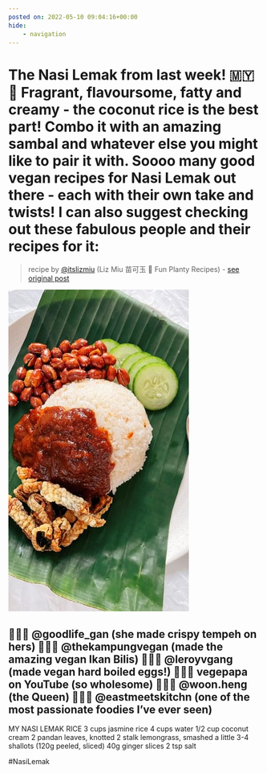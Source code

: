 ```yaml
---
posted on: 2022-05-10 09:04:16+00:00
hide:
    - navigation
---
```


# The Nasi Lemak from last week! 🇲🇾 🍚 Fragrant, flavoursome, fatty and creamy - the coconut rice is the best part! Combo it with an amazing sambal and whatever else you might like to pair it with. Soooo many good vegan recipes for Nasi Lemak out there - each with their own take and twists! I can also suggest checking out these fabulous people and their recipes for it: 

> recipe by [@itslizmiu](https://www.instagram.com/itslizmiu/) 
(Liz Miu 苗可玉 🍜 Fun Planty Recipes) - [see original post](https://instagram.com/p/CdXy7ENJGik)

![](../img/itslizmiu_10-05-2022_0905.png)

👩🏻‍🍳 @goodlife_gan (she made crispy tempeh on hers)
👩🏻‍🍳 @thekampungvegan (made the amazing vegan Ikan Bilis) 
🧑🏻‍🍳 @leroyvgang (made vegan hard boiled eggs!)
🧑🏻‍🍳 vegepapa on YouTube (so wholesome)
👩🏻‍🍳 @woon.heng (the Queen) 
👩🏻‍🍳 @eastmeetskitchn (one of the most passionate foodies I’ve ever seen) 
-
MY NASI LEMAK RICE
3 cups jasmine rice
4 cups water
1/2 cup coconut cream
2 pandan leaves, knotted
2 stalk lemongrass, smashed a little 
3-4 shallots (120g peeled, sliced)
40g ginger slices 
2 tsp salt

\#NasiLemak 